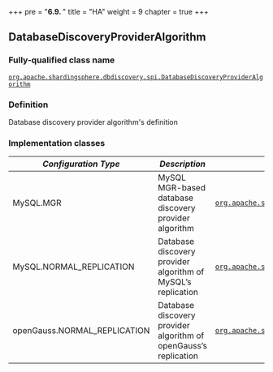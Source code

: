 +++
pre = "<b>6.9. </b>"
title = "HA"
weight = 9
chapter = true
+++

## DatabaseDiscoveryProviderAlgorithm

### Fully-qualified class name

[`org.apache.shardingsphere.dbdiscovery.spi.DatabaseDiscoveryProviderAlgorithm`](https://github.com/apache/shardingsphere/blob/master/shardingsphere-features/shardingsphere-db-discovery/shardingsphere-db-discovery-api/src/main/java/org/apache/shardingsphere/dbdiscovery/spi/DatabaseDiscoveryProviderAlgorithm.java)

### Definition

Database discovery provider algorithm's definition

### Implementation classes

| *Configuration Type*         | *Description*                                                    | *Fully-qualified class name* |
| ---------------------------- | ---------------------------------------------------------------- | ---------------------------- |
| MySQL.MGR                    | MySQL MGR-based database discovery provider algorithm            | [`org.apache.shardingsphere.dbdiscovery.mysql.type.MGRMySQLDatabaseDiscoveryProviderAlgorithm`](https://github.com/apache/shardingsphere/blob/master/shardingsphere-features/shardingsphere-db-discovery/shardingsphere-db-discovery-provider/shardingsphere-db-discovery-mysql/src/main/java/org/apache/shardingsphere/dbdiscovery/mysql/type/MGRMySQLDatabaseDiscoveryProviderAlgorithm.java) |
| MySQL.NORMAL_REPLICATION     | Database discovery provider algorithm of MySQL’s replication     | [`org.apache.shardingsphere.dbdiscovery.mysql.type.MySQLNormalReplicationDatabaseDiscoveryProviderAlgorithm`](https://github.com/apache/shardingsphere/blob/master/shardingsphere-features/shardingsphere-db-discovery/shardingsphere-db-discovery-provider/shardingsphere-db-discovery-mysql/src/main/java/org/apache/shardingsphere/dbdiscovery/mysql/type/MySQLNormalReplicationDatabaseDiscoveryProviderAlgorithm.java) |
| openGauss.NORMAL_REPLICATION | Database discovery provider algorithm of openGauss’s replication | [`org.apache.shardingsphere.dbdiscovery.opengauss.OpenGaussNormalReplicationDatabaseDiscoveryProviderAlgorithm`](https://github.com/apache/shardingsphere/blob/master/shardingsphere-features/shardingsphere-db-discovery/shardingsphere-db-discovery-provider/shardingsphere-db-discovery-opengauss/src/main/java/org/apache/shardingsphere/dbdiscovery/opengauss/OpenGaussNormalReplicationDatabaseDiscoveryProviderAlgorithm.java) |

